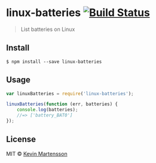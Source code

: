 # linux-batteries [![Build Status](https://travis-ci.org/kevva/linux-batteries.svg?branch=master)](https://travis-ci.org/kevva/linux-batteries)

> List batteries on Linux


## Install

```
$ npm install --save linux-batteries
```


## Usage

```js
var linuxBatteries = require('linux-batteries');

linuxBatteries(function (err, batteries) {
	console.log(batteries);
	//=> ['battery_BAT0']
});
```


## License

MIT © [Kevin Martensson](http://github.com/kevva)

